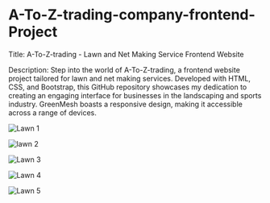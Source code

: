 # A-To-Z-trading-company-frontend-Project

Title:  A-To-Z-trading - Lawn and Net Making Service Frontend Website

Description: Step into the world of  A-To-Z-trading, a frontend website project tailored for lawn and net making services. Developed with HTML, CSS, and Bootstrap, this GitHub repository showcases my dedication to creating an engaging interface for businesses in the landscaping and sports industry. GreenMesh boasts a responsive design, making it accessible across a range of devices.

![Lawn 1](https://github.com/anmolkamble7/A-To-Z-trading-company-frontend-Project/assets/157481921/6a02b16d-60f2-4564-80bd-eceedffdf210)


![lawn 2](https://github.com/anmolkamble7/A-To-Z-trading-company-frontend-Project/assets/157481921/1940395d-a3bb-470e-8739-ed83af6042fa)


![Lawn 3](https://github.com/anmolkamble7/A-To-Z-trading-company-frontend-Project/assets/157481921/aaabb0fb-fc65-49b6-9004-a0b8457b452f)

![Lawn 4](https://github.com/anmolkamble7/A-To-Z-trading-company-frontend-Project/assets/157481921/bb637bb8-0749-4dfa-a4bc-c408582dcec4)

![Lawn 5](https://github.com/anmolkamble7/A-To-Z-trading-company-frontend-Project/assets/157481921/4234ef6d-7c20-4ded-8fc4-daf73dc46d89)


